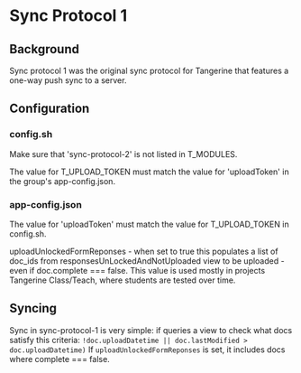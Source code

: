 # Sync Protocol 1

## Background

Sync protocol 1 was the original sync protocol for Tangerine that features a one-way push sync to a server. 

## Configuration

### config.sh

Make sure that 'sync-protocol-2' is not listed in T_MODULES.

The value for T_UPLOAD_TOKEN must match the value for 'uploadToken' in the group's app-config.json.

### app-config.json

The value for 'uploadToken' must match the value for T_UPLOAD_TOKEN in config.sh.

uploadUnlockedFormReponses - when set to true this populates a list of doc_ids from responsesUnLockedAndNotUploaded view 
to be uploaded - even if doc.complete === false. This value is used mostly in projects Tangerine Class/Teach, where students are tested over time.

## Syncing

Sync in sync-protocol-1 is very simple: if queries a view to check what docs satisfy this criteria: `!doc.uploadDatetime || doc.lastModified > doc.uploadDatetime)`
If `uploadUnlockedFormReponses` is set, it includes docs where complete === false.







